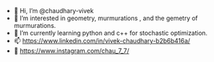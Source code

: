 - 👋 Hi, I’m @chaudhary-vivek
- 👀 I’m interested in geometry, murmurations , and the gemetry of murmurations.
- 🌱 I’m currently learning python and c++ for stochastic optimization.
- 📫 https://www.linkedin.com/in/vivek-chaudhary-b2b6b416a/
- 📸 https://www.instagram.com/chau_7_7/

<!---
chaudhary-vivek/chaudhary-vivek is a ✨ special ✨ repository because its `README.md` (this file) appears on your GitHub profile.
You can click the Preview link to take a look at your changes.
--->
